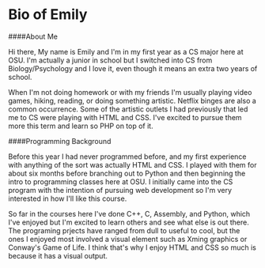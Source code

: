 Bio of Emily
====

####About Me

Hi there, My name is Emily and I'm in my first year as a CS major here at OSU. I'm actually a junior in school but I switched into CS from Biology/Psychology and I love it, even though it means an extra two years of school. 

When I'm not doing homework or with my friends I'm usually playing video games, hiking, reading, or doing something artistic. Netflix binges are also a common occurrence. Some of the artistic outlets I had previously that led me to CS were playing with HTML and CSS. I've excited to pursue them more this term and learn so PHP on top of it. 

####Programming Background

Before this year I had never programmed before, and my first experience with anything of the sort was actually HTML and CSS. I played with them for about six months before branching out to Python and then beginning the intro to programming classes here at OSU. I initially came into the CS program with the intention of pursuing web development so I'm very interested in how I'll like this course. 

So far in the courses here I've done C++, C, Assembly, and Python, which I've enjoyed but I'm excited to learn others and see what else is out there. The programing prjects have ranged from dull to useful to cool, but the ones I enjoyed most involved a visual element such as Xming graphics or Conway's Game of Life. I think that's why I enjoy HTML and CSS so much is because it has a visual output. 
